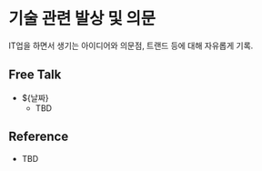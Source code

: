 # 기술 관련 발상 및 의문

IT업을 하면서 생기는 아이디어와 의문점, 트랜드 등에 대해 자유롭게 기록.

## Free Talk

* ${날짜}
  * TBD

## Reference

* TBD


